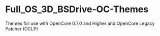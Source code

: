 # Full_OS_3D_BSDrive-OC-Themes
 Themes for use with OpenCore 0.7.0 and Higher and OpenCore Legacy Patcher (OCLP)

